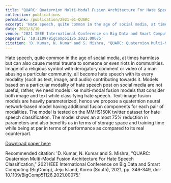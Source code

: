 ```yaml
---
title: "QUARC: Quaternion Multi-Modal Fusion Architecture For Hate Speech Classification"
collection: publications
permalink: /publication/2021-01-QUARC
excerpt: 'Hate speech, quite common in the age of social media, at times harmless but can also cause mental trauma to someone or even riots in communities. Image of a religious symbol with derogatory comment or video of a man abusing a particular community, all become hate speech with its every modality (such as text, image, and audio) contributing towards it. Models based on a particular modality of hate speech post on social media are not useful, rather, we need models like multi-modal fusion models that consider both image and text while classifying hate speech. Text-image fusion models are heavily parameterized, hence we propose a quaternion neural network-based model having additional fusion components for each pair of modalities. The model is tested on the MMHS150K twitter dataset for hate speech classification. The model shows an almost 75% reduction in parameters and also benefits us in terms of storage space and training time while being at par in terms of performance as compared to its real counterpart.'
date: 2021/3/10
venue: '2021 IEEE International Conference on Big Data and Smart Computing (BigComp)'
paperurl: '10.1109/BigComp51126.2021.00075'
citation: 'D. Kumar, N. Kumar and S. Mishra, "QUARC: Quaternion Multi-Modal Fusion Architecture For Hate Speech Classification," 2021 IEEE International Conference on Big Data and Smart Computing (BigComp), Jeju Island, Korea (South), 2021, pp. 346-349, doi: 10.1109/BigComp51126.2021.00075.'
---
```


Hate speech, quite common in the age of social media, at times harmless but can also cause mental trauma to someone or even riots in communities. Image of a religious symbol with derogatory comment or video of a man abusing a particular community, all become hate speech with its every modality (such as text, image, and audio) contributing towards it. Models based on a particular modality of hate speech post on social media are not useful, rather, we need models like multi-modal fusion models that consider both image and text while classifying hate speech. Text-image fusion models are heavily parameterized, hence we propose a quaternion neural network-based model having additional fusion components for each pair of modalities. The model is tested on the MMHS150K twitter dataset for hate speech classification. The model shows an almost 75% reduction in parameters and also benefits us in terms of storage space and training time while being at par in terms of performance as compared to its real counterpart.

[Download paper here](https://arxiv.org/pdf/2012.08312.pdf)

Recommended citation: 'D. Kumar, N. Kumar and S. Mishra, "QUARC: Quaternion Multi-Modal Fusion Architecture For Hate Speech Classification," 2021 IEEE International Conference on Big Data and Smart Computing (BigComp), Jeju Island, Korea (South), 2021, pp. 346-349, doi: 10.1109/BigComp51126.2021.00075.'
